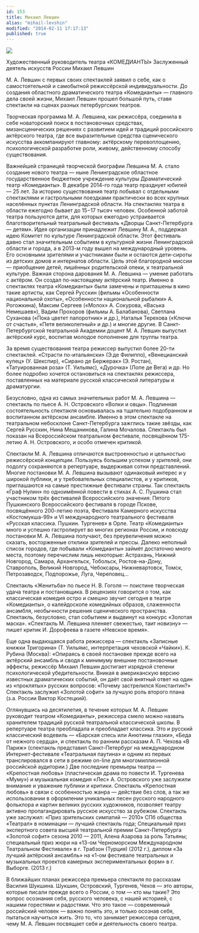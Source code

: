```yaml
---
id: 153
title: Михаил Левшин
alias: "mihail-levshin"
modified: "2014-02-11 17:17:13"
published: true
---
```



![](/http://komedianty.com/images/stories/random/foto%20ybilei%2020%20let.jpg)



Художественный руководитель театра «КОМЕДИАНТЫ»
Заслуженный деятель искусств России
Михаил Левшин

М. А. Левшин с первых своих спектаклей заявил о себе, как о самостоятельной и самобытной режиссёрской индивидуальности. До создания областного драматического театра «Комедианты» — главного дела своей жизни, Михаил Левшин прошел большой путь, ставя спектакли на сценах разных петербургских театров.

Творческая программа М. А. Левшина, как режиссёра, соединила в себе новаторский поиск в постановочных средствах, мизансценических решениях с развитием идей и традиций российского актёрского театра, где все выразительные средства сценического искусства аккомпанируют главному: актёрскому перевоплощению, психологической разработке роли, живому, действенному способу существования.

Важнейшей страницей творческой биографии Левшина М. А. стало создание нового театра — ныне Ленинградское областное государственное бюджетное учреждение культуры Драматический театр «Комедианты». В декабре 2014-го года театр празднует юбилей — 25 лет. За историю существования театр побывал с отдельными спектаклями и гастрольными поездками практически во всех крупных населённых пунктах Ленинградской области. На спектаклях театра в области ежегодно бывает до 15−17 тысяч человек. Особенной заботой театра пользуются дети, для которых ежегодно устраивается благотворительный театральный фестиваль «Дворцы Санкт-Петербурга — детям». Идея организации принадлежит Левшину М. А., поддержал идею Комитет по культуре Ленинградской области. Этот фестиваль давно стал значительным событием в культурной жизни Ленинградской области и города, а в 2013-м году вышел на международный уровень. Его основными зрителями и участниками были и остаются дети-сироты из детских домов и интернатов области. Цель этой благородной миссии — приобщение детей, лишённых родительской опеки, к театральной культуре.
Важная сторона дарования М. А. Левшина — умение работать с актёром. Он создал по-настоящему актёрский театр. Именно в спектаклях театра «Комедианты» были замечены и приглашены в кино такие артисты, как Сергей Русскин (фильмы «Особенности национальной охоты», «Особенности национальной рыбалки» А. Рогожкина), Максим Сергеев («Молох» А. Сокурова, «Васька Немешаев»), Вадим Прохоров (фильмы А. Балабанова), Светлана Суханова («Пока цветет папоротник» и др.), Наталья Терехова («Ключи от счастья», «Петя великолепный» и др.) и многие другие.
В Санкт-Петербургской театральной Академии доцент М. А. Левшин выпустил актёрский курс, воспитав молодое пополнение для труппы театра.

За время существования театра режиссер выпустил более 20-ти спектаклей. «Страсти по-итальянски» (Э.де Филиппо), «Венецианский купец» (У. Шекспир), «Сирано де Бержерак» (Э. Ростан), «Татуированная роза» (Т. Уильямс), «Дурочка» (Лопе де Вега) и др. Но более подробно хочется остановиться на спектаклях режиссера, поставленных на материале русской классической литературы и драматургии.

Безусловно, одна из самых значительных работ М. А. Левшина — спектакль по пьесе А. Н. Островского «Волки и овцы». Подлинная состоятельность спектакля основывалась на тщательно подобранном и воспитанном актёрском ансамбле. Именно в этом спектакле на театральном небосклоне Санкт-Петербурга зажглись такие звёзды, как Сергей Русскин, Нина Мещанинова, Галина Мочалова. Спектакль был показан на Всероссийском театральном фестивале, посвящённом 175-летию А. Н. Островского, и особо отмечен критикой.

Спектакли М. А. Левшина отличаются выстроенностью и цельностью режиссёрской концепции. Пользуясь большим успехом у зрителей, они подолгу сохраняются в репертуаре, выдерживая сотни представлений. Многие постановки М. А. Левшина вызывают одинаковый интерес и у широкой публики, и у требовательных специалистов, и у критиков, приглашаются на самые престижные фестивали страны. Так спектакль «Граф Нулин» по одноимённой повести в стихах А. С. Пушкина стал участником трёх фестивалей Всероссийского значения: Пятого Пушкинского Всероссийского фестиваля в городе Пскове, посвящённого 200-летию поэта, Фестиваля Камерного искусства «Костомукша-99» и VI международного театрального фестиваля «Русская классика. Пушкин. Тургенев» в Орле.
Театр «Комедианты» много и успешно гастролирует во многих регионах России, и повсюду постановки М. А. Левшина получают, без преувеличения можно сказать, восторженные отклики зрителей и прессы. Далеко неполный список городов, где побывали «Комедианты» займёт достаточно много места, поэтому перечислим лишь некоторые: Астрахань, Нижний Новгород, Самара, Архангельск, Тобольск, Ростов-на-Дону, Ставрополь, Великий Новгород, Чебоксары, Нижневартовск, Томск, Петрозаводск, Подпорожье, Луга, Череповец…

Спектакль «Женитьба» по пьесе Н. В. Гоголя — поистине творческая удача театра и постановщика. В рецензиях говорится о том, как классическая комедия остро и смешно звучит сегодня в театре «Комедианты», о калейдоскопе комедийных образов, слаженности ансамбля, необычности решения сценического пространства. Спектакль, безусловно, стал событием и выдвинут на конкурс «Золотая маска». «Спектакль М. Левшина пленяет свежестью, таит новизну» — пишет критик И. Дорофеева в газете «Невское время».

Еще одна выдающаяся работа режиссера — спектакль «Записные книжки Тригорина» (Т. Уильямс, интерпретация чеховской «Чайки»). К. Рубина (Москва): «Опираясь в своей постановке прежде всего на актёрский ансамбль и сводя к минимуму внешние постановочные эффекты, режиссёр Михаил Левшин достигает изрядной степени психологической убедительности. Вникая в американскую версию известных драматических событий, он даёт свой внятный ответ на один из «проклятых» русских вопросов: «Почему застрелился Константин?» Спектакль заслужил «Золотой софит» за лучшую роль второго плана (з.а. России Виктор Костецкий).

Оглянувшись на десятилетия, в течение которых М. А. Левшин руководит театром «Комедианты», режиссера смело можно назвать хранителем традиций русской театральной классической школы. В репертуаре театра преобладала и преобладает классика. Это и русский классический водевиль — «Барская спесь или Анютины глазки», «Беда от нежного сердца», и спектакль по ранним рассказам А. П. Чехова «В Париж» (спектакль представил Санкт-Петербург на международном Интернет-фестивале «Театральная паутина» и одним из первых транслировался в сети в режиме on-line для многомиллионной российской аудитории.) Две последние премьеры театра — «Крепостная любовь» (пластическая драма по повести И. Тургенева «Муму») и музыкальная комедия «Лес» А. Островского уже заслужили внимание и уважение публики и критики. Спектакль «Крепостная любовь» в связи с особенностью жанра — действие без слов, а так же использовании в оформлении уникальных песен русского народного фольклора и картин великих русских художников, позволяет театру активно пропагандировать русское искусство за рубежом. Спектакль уже заслужил: «Приз зрительских симпатий — 2010» СПб общества «Театрал» в номинации — лучший спектакль года; Специальный приз экспертного совета высшей театральной премии Санкт-Петербурга «Золотой софит» сезона 2010 — 2011, Алена Азарова за роль Татьяны; специальный приз жюри на «13-ом Черноморском Международном Театральном Фестивале» в г. Трабзон (Турция) (2012 г.), диплом «За лучший актёрский ансамбль» на «1-ом фестивале театральных и музыкальных проектов камерных экспериментальных форм» в г. Выборге. (2013 г.)

В ближайших планах режиссера премьера спектакля по рассказам Василия Шукшина. Шукшин, Островский, Тургенев, Чехов — это авторы, которые писали прежде всего о России, о том — кто мы такие? Это вопрос осознания себя, русского человека, с нашей историей, с нашими горестями и радостями. Что это такое — современный российский человек — важно понять это, и только осознав себя, пытаться научиться жить. Это то, что занимает режиссера сегодня, чему М. А. Левшин посвящает себя и деятельность своего театра.